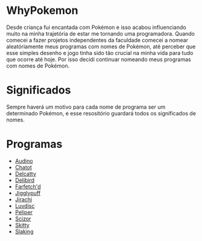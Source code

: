 # WhyPokemon
Desde criança fui encantada com Pokémon e isso acabou influenciando muito na minha trajetória de estar me tornando uma programadora. Quando comecei a fazer projetos independentes da faculdade comecei a nomear aleatóriamente meus programas com nomes de Pokémon, até perceber que esse simples desenho e jogo tinha sido tão crucial na minha vida para tudo que ocorre até hoje. Por isso decidi continuar nomeando meus programas com nomes de Pokémon.

# Significados
Sempre haverá um motivo para cada nome de programa ser um determinado Pokémon, e esse resositório guardará todos os significados de nomes.

# Programas
- [Audino](https://github.com/DiabolicWitch/WhyPokemon/blob/main/Audino.txt)
- [Chatot](https://github.com/DiabolicWitch/WhyPokemon/blob/main/Chatot.txt)
- [Delcatty](https://github.com/DiabolicWitch/WhyPokemon/blob/main/Delcatty.txt)
- [Delibird](https://github.com/DiabolicWitch/WhyPokemon/blob/main/Delibird.txt)
- [Farfetch'd](https://github.com/DiabolicWitch/WhyPokemon/blob/main/Farfetch'd.txt)
- [Jigglypuff](https://github.com/DiabolicWitch/WhyPokemon/blob/main/Jigglypuff.txt)
- [Jirachi](https://github.com/DiabolicWitch/WhyPokemon/blob/main/Jirachi.txt)
- [Luvdisc](https://github.com/DiabolicWitch/WhyPokemon/blob/main/Luvdisc.txt)
- [Peliper](https://github.com/DiabolicWitch/WhyPokemon/blob/main/Peliper.txt)
- [Scizor](https://github.com/DiabolicWitch/WhyPokemon/blob/main/Scizor.txt)
- [Skitty](https://github.com/DiabolicWitch/WhyPokemon/blob/main/Skitty.txt)
- [Slaking](https://github.com/DiabolicWitch/WhyPokemon/blob/main/Slaking.txt)



